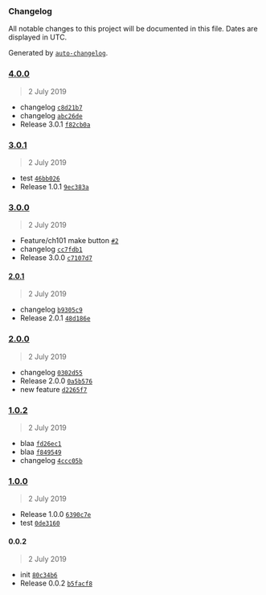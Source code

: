 ### Changelog

All notable changes to this project will be documented in this file. Dates are displayed in UTC.

Generated by [`auto-changelog`](https://github.com/CookPete/auto-changelog).

### [4.0.0](https://github.com/ninjakttty/release-it/compare/3.0.0...4.0.0)

> 2 July 2019

- changelog [`c8d21b7`](https://github.com/ninjakttty/release-it/commit/c8d21b79da25128bd3e631a90909bc7b197a7d4c)
- changelog [`abc26de`](https://github.com/ninjakttty/release-it/commit/abc26de74fc35358ddadf51e63cd3cc57ad6daca)
- Release 3.0.1 [`f82cb0a`](https://github.com/ninjakttty/release-it/commit/f82cb0a430d4de17c26616bc071917495e01eb61)

### [3.0.1](https://github.com/ninjakttty/release-it/compare/1.0.0...3.0.1)

> 2 July 2019

- test [`46bb026`](https://github.com/ninjakttty/release-it/commit/46bb0269bc8c6b7a9a9d193cc91d31f818b1d4af)
- Release 1.0.1 [`9ec383a`](https://github.com/ninjakttty/release-it/commit/9ec383a694bc3a5bebc31e49e4839fcb90bc74d2)

### [3.0.0](https://github.com/ninjakttty/release-it/compare/2.0.1...3.0.0)

> 2 July 2019

- Feature/ch101 make button [`#2`](https://github.com/ninjakttty/release-it/pull/2)
- changelog [`cc7fdb1`](https://github.com/ninjakttty/release-it/commit/cc7fdb18c683467428d224b765d866788dd439dc)
- Release 3.0.0 [`c7107d7`](https://github.com/ninjakttty/release-it/commit/c7107d7e4784d711f6fcf8a9ead5228b79ee616a)

#### [2.0.1](https://github.com/ninjakttty/release-it/compare/2.0.0...2.0.1)

> 2 July 2019

- changelog [`b9305c9`](https://github.com/ninjakttty/release-it/commit/b9305c9c6338c3d19c5ddbee2b92dc6274a50668)
- Release 2.0.1 [`48d186e`](https://github.com/ninjakttty/release-it/commit/48d186e844ec10a268e68843f4305aaa681def2e)

### [2.0.0](https://github.com/ninjakttty/release-it/compare/1.0.2...2.0.0)

> 2 July 2019

- changelog [`0302d55`](https://github.com/ninjakttty/release-it/commit/0302d55cef9c9fc30d8252be1cc00990e7675995)
- Release 2.0.0 [`0a5b576`](https://github.com/ninjakttty/release-it/commit/0a5b5765ad7cee9728675717391997664b9fe8de)
- new feature [`d2265f7`](https://github.com/ninjakttty/release-it/commit/d2265f7329b6b88cb85331572984d28886215c81)

### [1.0.2](https://github.com/ninjakttty/release-it/compare/3.0.1...1.0.2)

> 2 July 2019

- blaa [`fd26ec1`](https://github.com/ninjakttty/release-it/commit/fd26ec111118f7afba9e89fc885d9d4e1edbb1e4)
- blaa [`f849549`](https://github.com/ninjakttty/release-it/commit/f8495491c7c7af52c5f56b6a41875cfb2738f785)
- changelog [`4ccc05b`](https://github.com/ninjakttty/release-it/commit/4ccc05b1f6d415a945653554da8ce40f9198eaa7)

### [1.0.0](https://github.com/ninjakttty/release-it/compare/0.0.2...1.0.0)

> 2 July 2019

- Release 1.0.0 [`6390c7e`](https://github.com/ninjakttty/release-it/commit/6390c7e8278ae03ad60a511c8d12a815b2c5e3ac)
- test [`0de3160`](https://github.com/ninjakttty/release-it/commit/0de3160595a9b7bd1ea37b2764c0f88fd49d48ed)

#### 0.0.2

> 2 July 2019

- init [`80c34b6`](https://github.com/ninjakttty/release-it/commit/80c34b6309775b3535524e5134dc22f1163be22d)
- Release 0.0.2 [`b5facf8`](https://github.com/ninjakttty/release-it/commit/b5facf80dbe671e90bfe877c240d0b3fe2d0e3ef)
